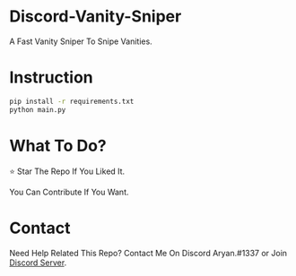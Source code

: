 # Discord-Vanity-Sniper

A Fast Vanity Sniper To Snipe Vanities.


# Instruction

```sh
pip install -r requirements.txt
python main.py
```

# What To Do?

:star: Star The Repo If You Liked It.

You Can Contribute If You Want.

# Contact

Need Help Related This Repo? Contact Me On Discord Aryan.#1337 or Join [Discord Server](https://discord.com/invite/dyc).
